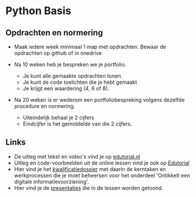 # Python Basis

## Opdrachten en normering
* Maak iedere week minimaal 1 map met opdrachten. Bewaar de opdrachten op github of in onedrive 

* Na 10 weken heb je bespreken we je portfolio.
    * Je kunt alle gemaakte opdrachten tonen.
    * Je kunt de code toelichten die je hebt gemaakt
    * Je krijgt een waardering (4, 6 of 8).
* Na 20 weken is er wederom een portfoliobespreking volgens dezelfde procedure en normering.
    * Uiteindelijk behaal je 2 cijfers
    * Eindcijfer is het gemiddelde van die 2 cijfers.

## Links
* De uitleg met tekst en video's vind je op [edutorial.nl](https://www.edutorial.nl/python/introductie/)
* Uitleg en code-voorbeelden uit de online lessen vind je ook op [Edutorial](https://www.edutorial.nl/blog/introductie/)
* Hier vind je het [kwalificatiedossier](https://kwalificatie-mijn.s-bb.nl/kwalificatie/expert-it-systems-and-devices/cmVzdWx0YWF0VHlwZT01O2Rvc3NpZXJJZD01MTMwO2t3YWxpZmljYXRpZUlkPTEzMjE0NzY=) met daarin de kerntaken en werkprocessen die je moet beheersen voor het onderdeel 'Ontikkelt een digitale informatievoorziening'.
* Hier vind je de [presentaties](https://presentaties.edutorial.nl/index.php?tpl=deltion&md=301_python/python_basics.md#1) die in de lessen worden getoond.
